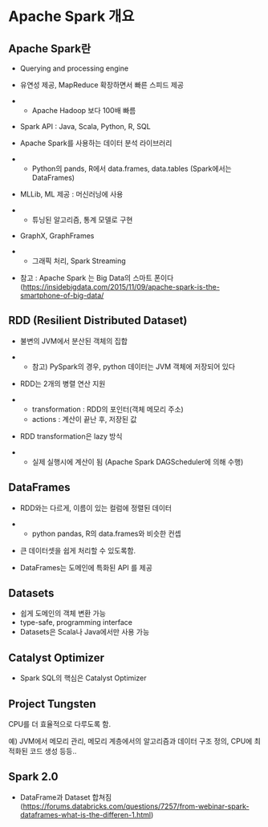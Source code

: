 # Apache Spark 개요

## Apache Spark란

- Querying and processing engine

- 유연성 제공, MapReduce 확장하면서 빠른 스피드 제공

- - Apache Hadoop 보다 100배 빠름

- Spark API : Java, Scala, Python, R, SQL

- Apache Spark를 사용하는 데이터 분석 라이브러리

- - Python의 pands, R에서 data.frames, data.tables (Spark에서는 DataFrames)

- MLLib, ML 제공 : 머신러닝에 사용

- - 튜닝된 알고리즘, 통계 모델로 구현

- GraphX, GraphFrames

- - 그래픽 처리, Spark Streaming



* 참고 : Apache Spark 는 Big Data의 스마트 폰이다 (https://insidebigdata.com/2015/11/09/apache-spark-is-the-smartphone-of-big-data/



## RDD (Resilient Distributed Dataset)

- 불변의 JVM에서 분산된 객체의 집합

- - 참고) PySpark의 경우, python 데이터는 JVM 객체에 저장되어 있다

- RDD는 2개의 병렬 연산 지원

- - transformation : RDD의 포인터(객체 메모리 주소)
  - actions : 계산이 끝난 후, 저장된 값

- RDD transformation은 lazy 방식

- - 실제 실행시에 계산이 됨 (Apache Spark DAGScheduler에 의해 수행)



## DataFrames

- RDD와는 다르게, 이름이 있는 컬럼에 정렬된 데이터

- - python pandas, R의 data.frames와 비슷한 컨셉

- 큰 데이터셋을 쉽게 처리할 수 있도록함.

- DataFrames는 도메인에 특화된 API 를 제공



## Datasets

- 쉽게 도메인의 객체 변환 가능
- type-safe, programming interface
- Datasets은 Scala나 Java에서만 사용 가능



## Catalyst Optimizer

* Spark SQL의 핵심은 Catalyst Optimizer



## Project Tungsten

CPU를 더 효율적으로 다루도록 함.

예) JVM에서 메모리 관리, 메모리 계층에서의 알고리즘과 데이터 구조 정의, CPU에 최적화된 코드 생성 등등..



## Spark 2.0

* DataFrame과 Dataset 합쳐짐 (https://forums.databricks.com/questions/7257/from-webinar-spark-dataframes-what-is-the-differen-1.html)
